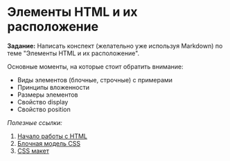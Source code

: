 # Элементы HTML и их расположение

**Задание:**
Написать конспект (желательно уже используя Markdown) по теме "Элементы HTML и их расположение". 

Основные моменты, на которые стоит обратить внимание:
- Виды элементов (блочные, строчные) с примерами
- Принципы вложенности
- Размеры элементов 
- Свойство display
- Свойство position

*Полезные ссылки:*
1. [Начало работы с HTML](https://developer.mozilla.org/ru/docs/Learn/HTML/Introduction_to_HTML/Getting_started)
2. [Блочная модель CSS](https://developer.mozilla.org/ru/docs/Learn/CSS/Building_blocks/The_box_model)
3. [CSS макет](https://developer.mozilla.org/ru/docs/Learn/CSS/CSS_layout)
